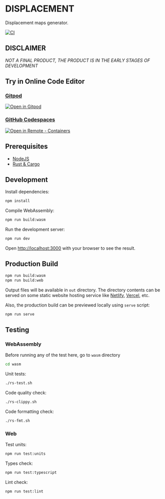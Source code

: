 # DISPLACEMENT

Displacement maps generator.

[![CI](https://github.com/satelllte/displacement/actions/workflows/ci.yml/badge.svg?branch=main)](https://github.com/satelllte/displacement/actions/workflows/ci.yml?query=branch:main)

## DISCLAIMER

_NOT A FINAL PRODUCT, THE PRODUCT IS IN THE EARLY STAGES OF DEVELOPMENT_

## Try in Online Code Editor

### [Gitpod](https://www.gitpod.io/)

[![Open in Gitpod](https://img.shields.io/badge/Open%20In-Gitpod.io-%231966D2?style=for-the-badge&logo=gitpod)](https://gitpod.io/#https://github.com/satelllte/displacement)

### [GitHub Codespaces](https://github.com/features/codespaces)

[![Open in Remote - Containers](https://img.shields.io/static/v1?label=Remote%20-%20Containers&message=Open&color=blue&logo=visualstudiocode)](https://vscode.dev/redirect?url=vscode://ms-vscode-remote.remote-containers/cloneInVolume?url=https://github.com/satelllte/displacement)

## Prerequisites

- [NodeJS](https://nodejs.org/)
- [Rust & Cargo](https://doc.rust-lang.org/cargo/getting-started/installation.html)

## Development

Install dependencies:

```bash
npm install
```

Compile WebAssembly:

```bash
npm run build:wasm
```

Run the development server:

```bash
npm run dev
```

Open [http://localhost:3000](http://localhost:3000) with your browser to see the result.

## Production Build

```bash
npm run build:wasm
npm run build:web
```

Output files will be available in `out` directory.
The directory contents can be served on some static website hosting service like [Netlify](https://www.netlify.com/), [Vercel](https://vercel.com/), etc.

Also, the production build can be previewed locally using `serve` script:

```bash
npm run serve
```

## Testing

### WebAssembly

Before running any of the test here, go to `wasm` directory

```bash
cd wasm
```

Unit tests:

```bash
./rs-test.sh
```

Code quality check:

```bash
./rs-clippy.sh
```

Code formatting check:

```bash
./rs-fmt.sh
```

### Web

Test units:

```bash
npm run test:units
```

Types check:

```bash
npm run test:typescript
```

Lint check:

```bash
npm run test:lint
```
